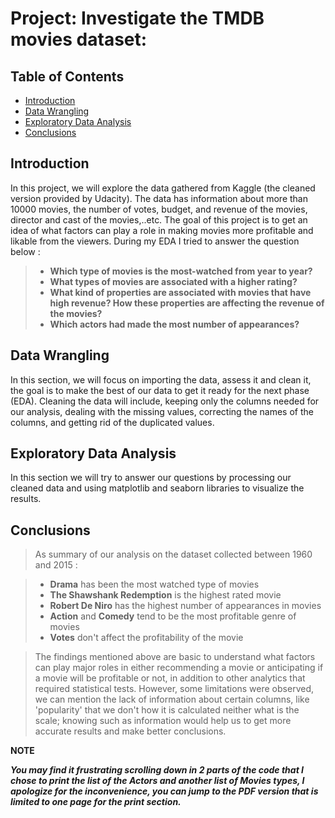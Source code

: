
# Project: Investigate the TMDB movies dataset:

## Table of Contents
<ul>
<li><a href="#intro">Introduction</a></li>
<li><a href="#wrangling">Data Wrangling</a></li>
<li><a href="#eda">Exploratory Data Analysis</a></li>
<li><a href="#conclusions">Conclusions</a></li>
</ul>

<a id='intro'></a>
## Introduction

In this project, we will explore the data gathered from Kaggle (the cleaned version provided by Udacity). The data has information about more than 10000 movies, the number of votes, budget, and revenue of the movies, director and cast of the movies,..etc. The goal of this project is to get an idea of what factors can play a role in making movies more profitable and likable from the viewers. During my EDA I tried to answer the question below :
 
> * **Which type of movies is the most-watched from year to year?**
> * **What types of movies are associated with a higher rating?**
> * **What kind of properties are associated with movies that have high revenue? How these properties are affecting the revenue of the movies?**
> * **Which actors had made the most number of appearances?**


<a id='wrangling'></a>
## Data Wrangling

In this section, we will focus on importing the data, assess it and clean it, the goal is to make the best of our data to get it ready for the next phase (EDA). Cleaning the data will include, keeping only the columns needed for our analysis, dealing with the missing values, correcting the names of the columns, and getting rid of the duplicated values.

<a id='eda'></a>
## Exploratory Data Analysis

In this section we will try to answer our questions by processing our cleaned data and using matplotlib and seaborn libraries to visualize the results.

<a id='conclusions'></a>
## Conclusions

> As summary of our analysis on the dataset collected between 1960 and 2015 :

> * **Drama** has been the most watched type of movies 
> * **The Shawshank Redemption** is the highest rated movie 
> * **Robert De Niro** has the highest number of appearances in movies 
> * **Action** and **Comedy** tend to be the most profitable genre of movies
> * **Votes** don't affect the profitability of the movie

>The findings mentioned above are basic to understand what factors can play major roles in either recommending a movie or anticipating if a movie will be profitable or not, in addition to other analytics that required statistical tests. However, some limitations were observed, we can mention the lack of information about certain columns,  like 'popularity' that we don't how it is calculated neither what is the scale; knowing such as information would help us to get more accurate results and make better conclusions.


**NOTE**

***You may find it frustrating scrolling down in 2 parts of the code that I chose to print the list of the Actors and another list of Movies types, I apologize for the inconvenience, you can jump to the PDF version that is limited to one page for the print section.***


